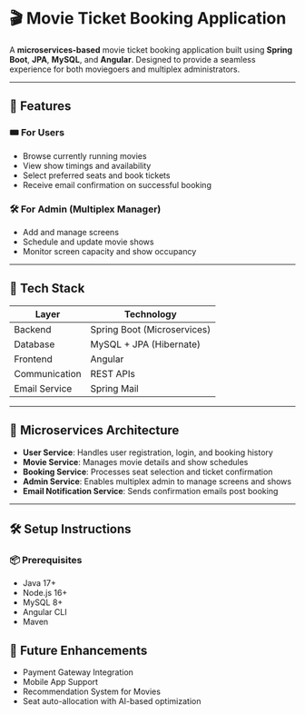 
# 🎬 Movie Ticket Booking Application

A **microservices-based** movie ticket booking application built using **Spring Boot**, **JPA**, **MySQL**, and **Angular**. Designed to provide a seamless experience for both moviegoers and multiplex administrators.

---

## 📌 Features

### 🎟️ For Users
- Browse currently running movies
- View show timings and availability
- Select preferred seats and book tickets
- Receive email confirmation on successful booking

### 🛠️ For Admin (Multiplex Manager)
- Add and manage screens
- Schedule and update movie shows
- Monitor screen capacity and show occupancy

---

## 🧱 Tech Stack

| Layer         | Technology                  |
|---------------|-----------------------------|
| Backend       | Spring Boot (Microservices) |
| Database      | MySQL + JPA (Hibernate)     |
| Frontend      | Angular                     |
| Communication | REST APIs                   |
| Email Service | Spring Mail                 |

---

## 📁 Microservices Architecture

- **User Service**: Handles user registration, login, and booking history
- **Movie Service**: Manages movie details and show schedules
- **Booking Service**: Processes seat selection and ticket confirmation
- **Admin Service**: Enables multiplex admin to manage screens and shows
- **Email Notification Service**: Sends confirmation emails post booking

---

## 🛠️ Setup Instructions

### 📦 Prerequisites

- Java 17+
- Node.js 16+
- MySQL 8+
- Angular CLI
- Maven

## 📌 Future Enhancements

- Payment Gateway Integration
- Mobile App Support
- Recommendation System for Movies
- Seat auto-allocation with AI-based optimization
